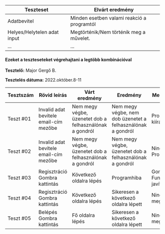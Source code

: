 ﻿ | Teszteset               | Elvárt eredmény                                                                                                     | 
 |-------------------------|---------------------------------------------------------------------------------------------------------------------| 
 | Adatbevitel | Minden esetben valami reakció a programtól |
 | Helyes/Helytelen adat input   | Megtörténik/Nem történik meg a művelet.                                                                                              | 
 | ... | ... | 

#### Ezeket a teszteseteket végrehajtani a legtöbb kombinációval

**Tesztelő:**  Major Gergő B.

**Tesztelés dátuma:** 2022.október.8-11

| Tesztszám | Rövid leírás                     | Várt eredmény                                                                   | Eredmény                                                                       | Megjegyzés                |
|-----------|----------------------------------|---------------------------------------------------------------------------------|--------------------------------------------------------------------------------|---------------------------|
| Teszt #01 | Invalid adat bevitele email-cím mezőbe | Nem megy végbe, üzenetet dob a felhasználónak a gondról | Nem megy végbe, nem dob üzenetet a felhasználónak a gondról| Probléma kiíratása   |
| Teszt #02 | Invalid adat bevitele email-cím mezőbe | Nem megy végbe, üzenetet dob a felhasználónak a gondról     | Nem megy végbe, üzenetet dob a felhasználónak a gondról                                                         | Nincs Probléma |
| Teszt #03 | Regisztráció Gombra kattintás | Következő oldalra lépés | Programhiba | Gomb Funkciójának javítása |
| Teszt #04 | Regisztráció Gombra kattintás | Következő oldalra lépés | Sikeresen a következő oldalra lépett | Nincs megjegyzés |
| Teszt #05 | Belépés Gombra kattintás | Fő oldalra lépés | Sikeresen a következő oldalra lépett | Nincs megjegyzés |                                           
